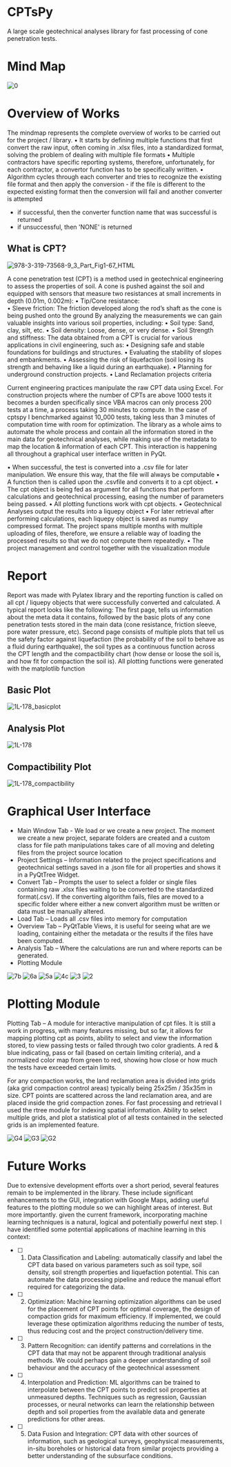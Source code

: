 
# CPTsPy
A large scale geotechnical analyses library for fast processing of cone penetration tests.

# Mind Map
![0](https://github.com/ambrosiasteraceae/cptspy/assets/66112305/c5333c58-d868-4cdf-9925-c7482f5fd03f)


# Overview of Works

 The mindmap represents the complete overview of works to be carried out for the project / library. 
•	It starts by defining multiple functions that first convert the raw input, often coming in .xlsx files, into a standardized format, solving the problem of dealing with multiple file formats
•	Multiple contractors have specific reporting systems, therefore, unfortunately, for each contractor, a convertor function has to be specifically written.
•	Algorithm cycles through each converter and tries to recognize the existing file format and then apply the conversion   - if the file is different to the expected existing format then the conversion will fail and another converter is        attempted
-	if successful, then the converter function name that was successful is returned
-	if unsuccessful, then 'NONE' is returned


## **What is CPT?**

![978-3-319-73568-9_3_Part_Fig1-67_HTML](https://github.com/ambrosiasteraceae/cptspy/assets/66112305/c45a0cb0-6445-4f43-8e7c-c2b433cfe0bc)

A cone penetration test (CPT) is a method used in geotechnical engineering to assess the properties of soil. A cone is pushed against the soil and equipped with sensors that measure two resistances at small increments in depth (0.01m, 0.002m):
•	Tip/Cone resistance:  
•	Sleeve friction: The friction developed along the rod’s shaft as the cone is being pushed onto the ground
By analyzing the measurements we can gain valuable insights into various soil properties, including:
•	Soil type: Sand, clay, silt, etc.
•	Soil density: Loose, dense, or very dense.
•	Soil Strength and stiffness: 
The data obtained from a CPT is crucial for various applications in civil engineering, such as:
•	Designing safe and stable foundations for buildings and structures.
•	Evaluating the stability of slopes and embankments.
•	Assessing the risk of liquefaction (soil losing its strength and behaving like a liquid during an earthquake). 
•	Planning for underground construction projects.
•	Land Reclamation projects criteria

Current engineering practices manipulate the raw CPT data using Excel. For construction projects where the number of CPTs are above 1000 tests it becomes a burden specifically since VBA macros can only process 200 tests at a time, a process taking 30 minutes to compute.
In the case of cptspy I benchmarked against 10_000 tests, taking less than 3 minutes of computation time with room for optimization.
The library as a whole aims to automate the whole process and contain all the information stored in the main data for geotechnical analyses, while making use of the metadata to map the location & information of each CPT. This interaction is happening all throughout a graphical user interface written in PyQt.



•	When successful, the test is converted into a .csv file for later manipulation. We ensure this way, that the file will always be computable
•	A function then is called upon the .csvfile and converts it to a cpt object.
•	The cpt object is being fed as argument for all functions that perform calculations and geotechnical processing, easing the number of parameters being passed.
•	All plotting functions work with cpt objects.
•	Geotechnical Analyses output the results into a liquepy object
•	For later retrieval after performing calculations, each liquepy object is saved as numpy compressed format. The project spans multiple months with multiple uploading of files, therefore, we ensure a reliable way of loading the processed results so that we do not compute them repeatedly.
•	The project management and control together with the visualization module 

# Report

Report was made with Pylatex library and the reporting function is called on all cpt / liquepy objects that were successfully converted and calculated. A typical report looks like the following:
The first page, tells us information about the meta data it contains, followed by the basic plots of any cone penetration tests stored in the main data (cone resistance, friction sleeve, pore water pressure, etc).
Second page consists of multiple plots that tell us the safety factor against liquefaction (the probability of the soil to behave as a fluid during earthquake), the soil types as a continuous function across the CPT length and the compactibility chart (how dense or loose the soil is, and how fit for compaction the soil is). All plotting functions were generated with the matplotlib function

  ## Basic Plot
![1L-178_basicplot](https://github.com/ambrosiasteraceae/cptspy/assets/66112305/d5763edc-4b1a-40fc-810c-523bdf13c42f)

  ## Analysis Plot 
![1L-178](https://github.com/ambrosiasteraceae/cptspy/assets/66112305/8e76f884-dc31-43f7-9da7-4b0cbfe9092b)

  ## Compactibility Plot
![1L-178_compactibility](https://github.com/ambrosiasteraceae/cptspy/assets/66112305/205d4596-3def-48e4-ae13-ffcb6b50a8d1)

# Graphical User Interface

-	Main Window Tab - We load or we create a new project. The moment we create a new project, separate folders are created and a custom class for file path manipulations takes care of all moving and deleting files from the project source location
-	Project Settings – Information related to the project specifications and geotechnical settings saved in a .json file for all properties and shows it in a PyQtTree Widget.
-	Convert Tab – Prompts the user to select a folder or single files containing raw .xlsx files waiting to be converted to the standardized format(.csv). If the converting algorithm fails, files are moved to a specific folder where either a new convert algorithm must be written or data must be manually altered. 
-	Load Tab – Loads all .csv files into memory for computation
-	Overview Tab – PyQtTable Views, it is useful for seeing what are we loading, containing either the metadata or the results if the files have been computed.
-	Analysis Tab – Where the calculations are run and where reports can be generated.
-	Plotting Module

![7b](https://github.com/ambrosiasteraceae/cptspy/assets/66112305/dce868e7-9e48-464f-9513-d867aa276b53)
![6a](https://github.com/ambrosiasteraceae/cptspy/assets/66112305/acf7dc22-f3ab-4b89-b4bf-5638d1becdb2)
![5a](https://github.com/ambrosiasteraceae/cptspy/assets/66112305/7f0611c0-ee77-42e0-8d79-f5dfa2e35678)
![4c](https://github.com/ambrosiasteraceae/cptspy/assets/66112305/3550a55e-4f02-4f44-98e9-f88990f24a87)
![3](https://github.com/ambrosiasteraceae/cptspy/assets/66112305/bec1588c-571f-48bf-bc83-557f0d973674)
![2](https://github.com/ambrosiasteraceae/cptspy/assets/66112305/64481dc1-9cea-4fb0-b325-b0f0dce040a0)

# Plotting Module

Plotting Tab – A module for interactive manipulation of cpt files. It is still a work in progress, with many features missing, but so far, it allows for mapping plotting cpt as points, ability to select and view the information stored, to view passing tests or failed through two color gradients. A red & blue indicating, pass or fail (based on certain limiting criteria), and a normalized color map from green to red, showing how close or how much the tests have exceeded certain limits.

For any compaction works, the land reclamation area is divided into grids (aka grid compaction control areas) typically being 25x25m / 35x35m in size. CPT points are scattered across the land reclamation area, and are placed inside the grid compaction zones. For fast processing and retrieval I used the rtree module for indexing spatial information. Ability to select multiple grids, and plot a statistical plot of all tests contained in the selected grids is an implemented feature.


![G4](https://github.com/ambrosiasteraceae/cptspy/assets/66112305/a3a9ea26-aa85-4c8d-aa7d-0c21388f6e1d)
![G3](https://github.com/ambrosiasteraceae/cptspy/assets/66112305/9bd6057c-8e15-416d-9933-f666930482b1)
![G2](https://github.com/ambrosiasteraceae/cptspy/assets/66112305/98675d5c-5ac2-46c2-bcd8-8838d7052b7c)

# Future Works

Due to extensive development efforts over a short period, several features remain to be implemented in the library. These include significant enhancements to the GUI, integration with Google Maps, adding useful features to the plotting module so we can highlight areas of interest.
But more importantly. given the current framework, incorporating machine learning techniques is a natural, logical and potentially powerful next step. I have identified some potential applications of machine learning in this context:
- [ ] 1.	Data Classification and Labeling: automatically classify and label the CPT data based on various parameters such as soil type, soil density, soil strength properties and liquefaction potential. This can automate the data processing pipeline and reduce the manual effort required for categorizing the data.
- [ ] 2.	Optimization: Machine learning optimization algorithms can be used for the placement of CPT points for optimal coverage, the design of compaction grids for maximum efficiency. If implemented, we could leverage these optimization algorithms reducing the number of tests, thus reducing cost and the project construction/delivery time.
- [ ] 3.	Pattern Recognition: can identify patterns and correlations in the CPT data that may not be apparent through traditional analysis methods. We could perhaps gain a deeper understanding of soil behaviour and the accuracy of  the geotechnical assessment
- [ ] 4.	Interpolation and Prediction: ML algorithms can be trained to interpolate between the CPT points to predict soil properties at unmeasured depths. Techniques such as regression, Gaussian processes, or neural networks can learn the relationship between depth and soil properties from the available data and generate predictions for other areas. 
- [ ] 5.	Data Fusion and Integration: CPT data with other sources of information, such as geological surveys, geophysical measurements, in-situ boreholes or historical data from similar projects providing a better understanding of the subsurface conditions.


